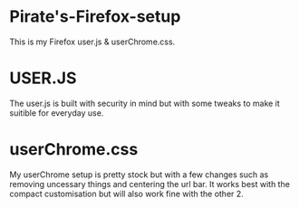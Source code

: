# Pirate's-Firefox-setup

This is my Firefox user.js & userChrome.css.


# USER.JS

The user.js is built with security in mind but with some tweaks to make it suitible for everyday use.

# userChrome.css

My userChrome setup is pretty stock but with a few changes such as removing uncessary things and centering the url bar. It works best with the compact customisation but will also work fine with the other 2.
